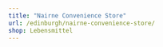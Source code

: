 ```yaml
---
title: "Nairne Convenience Store"
url: /edinburgh/nairne-convenience-store/
shop: Lebensmittel
---
```

